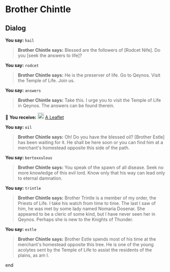 # Brother Chintle


## Dialog

**You say:** `hail`



>**Brother Chintle says:** Blessed are the followers of [Rodcet Nife].  Do you [seek the answers to life]?

**You say:** `rodcet`



>**Brother Chintle says:** He is the preserver of life.  Go to Qeynos.  Visit the Temple of Life.  Join us.

**You say:** `answers`



>**Brother Chintle says:** Take this.  I urge you to visit the Temple of Life in Qeynos.  The answers can be found therein.


 &#127873; **You receive:**  <img style="background:url(/static/icons/blank_slot.gif);width:20px;height:20px;" src="/static/icons/item_504.png" alt="" /> <a
                                href="/item/18830" data-url="18830" class="tooltip-link link">A Leaflet</a>

**You say:** `oil`



>**Brother Chintle says:** Oh!  Do you have the blessed oil?  [Brother Estle] has been waiting for it.  He shall be here soon or you can find him at a merchant's homestead opposite this side of the path.

**You say:** `bertoxxulous`



>**Brother Chintle says:** You speak of the spawn of all disease.  Seek no more knowledge of this evil lord.  Know only that his way can lead only to eternal damnation.

**You say:** `trintle`



>**Brother Chintle says:** Brother Trintle is a member of my order, the Priests of Life.  I take his watch from time to time.  The last I saw of him, he was met by some lady named Nomaria Dosenar.  She appeared to be a cleric of some kind, but I have never seen her in Qeynos.  Perhaps she is new to the Knights of Thunder.

**You say:** `estle`



>**Brother Chintle says:** Brother Estle spends most of his time at the merchant's homestead opposite this tree.  He is one of the young acolytes sent by the Temple of Life to assist the residents of the plains, as am I.


end
